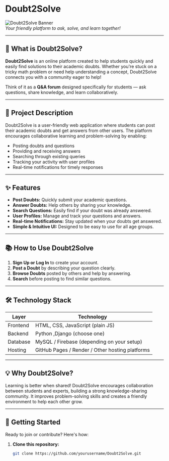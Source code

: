 # Doubt2Solve

![Doubt2Solve Banner](https://user-images.githubusercontent.com/your-image-url/banner.png)  
*Your friendly platform to ask, solve, and learn together!*

---

## 🚀 What is Doubt2Solve?

**Doubt2Solve** is an online platform created to help students quickly and easily find solutions to their academic doubts. Whether you're stuck on a tricky math problem or need help understanding a concept, Doubt2Solve connects you with a community eager to help!

Think of it as a **Q&A forum** designed specifically for students — ask questions, share knowledge, and learn collaboratively.

---

## 🎯 Project Description

Doubt2Solve is a user-friendly web application where students can post their academic doubts and get answers from other users. The platform encourages collaborative learning and problem-solving by enabling:

- Posting doubts and questions
- Providing and receiving answers
- Searching through existing queries
- Tracking your activity with user profiles
- Real-time notifications for timely responses

---

## ✨ Features

- **Post Doubts:** Quickly submit your academic questions.
- **Answer Doubts:** Help others by sharing your knowledge.
- **Search Questions:** Easily find if your doubt was already answered.
- **User Profiles:** Manage and track your questions and answers.
- **Real-time Notifications:** Stay updated when your doubts get answered.
- **Simple & Intuitive UI:** Designed to be easy to use for all age groups.

---

## 📚 How to Use Doubt2Solve

1. **Sign Up or Log In** to create your account.
2. **Post a Doubt** by describing your question clearly.
3. **Browse Doubts** posted by others and help by answering.
4. **Search** before posting to find similar questions.

---

## 🛠️ Technology Stack

| Layer     | Technology                           |
| --------- | ---------------------------------- |
| Frontend  | HTML, CSS, JavaScript (plain JS) |
| Backend   | Python ,Django (choose one) |
| Database  | MySQL / Firebase (depending on your setup) |
| Hosting   | GitHub Pages / Render / Other hosting platforms |

---

## 💡 Why Doubt2Solve?

Learning is better when shared! Doubt2Solve encourages collaboration between students and experts, building a strong knowledge-sharing community. It improves problem-solving skills and creates a friendly environment to help each other grow.

---

## 🏁 Getting Started

Ready to join or contribute? Here's how:

1. **Clone this repository:**  
   ```bash
   git clone https://github.com/yourusername/Doubt2Solve.git
